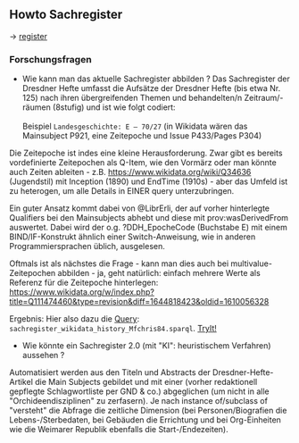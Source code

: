 ## Howto Sachregister
-> [register](/register)

### Forschungsfragen
* Wie kann man das aktuelle Sachregister abbilden ? 
Das Sachregister der Dresdner Hefte umfasst die Aufsätze der Dresdner Hefte (bis etwa Nr. 125)
nach ihren übergreifenden Themen und behandelten/n Zeitraum/-räumen (8stufig) und ist wie folgt codiert:<br/><br/>
Beispiel ```Landesgeschichte: E – 70/27``` (in Wikidata wären das Mainsubject P921, eine Zeitepoche und Issue P433/Pages P304)

Die Zeitepoche ist indes eine kleine Herausforderung. Zwar gibt es bereits vordefinierte Zeitepochen als Q-Item, wie den Vormärz
oder man könnte auch Zeiten ableiten - z.B. https://www.wikidata.org/wiki/Q34636 (Jugendstil) mit Inception (1890) und EndTime (1910s) -
aber das Umfeld ist zu heterogen, um alle Details in EINER query unterzubringen.

Ein guter Ansatz kommt dabei von @LibrErli, der auf vorher hinterlegte Qualifiers bei den Mainsubjects abhebt und diese mit prov:wasDerivedFrom
auswertet. Dabei wird der o.g. ?DDH_EpocheCode (Buchstabe E) mit einem BIND/IF-Konstrukt ähnlich einer Switch-Anweisung, wie in anderen Programmiersprachen
üblich, ausgelesen.

Oftmals ist als nächstes die Frage - kann man dies auch bei multivalue-Zeitepochen abbilden - ja, geht natürlich: einfach mehrere Werte als Referenz für die Zeitepoche hinterlegen:<br/>
https://www.wikidata.org/w/index.php?title=Q111474460&type=revision&diff=1644818423&oldid=1610056328

Ergebnis: Hier also dazu die [Query](/register/sachregister_wikidata_history_Mfchris84.sparql): ```sachregister_wikidata_history_Mfchris84.sparql```. [TryIt!](https://w.wiki/5CN3)

* Wie könnte ein Sachregister 2.0 (mit "KI": heuristischem Verfahren) aussehen ?

Automatisiert werden aus den Titeln und Abstracts der Dresdner-Hefte-Artikel die Main Subjects gebildet und mit einer (vorher redaktionell gepflegte Schlagwortliste per GND & co.) abgeglichen (um nicht in alle "Orchideendisziplinen" zu zerfasern). Je nach instance of/subclass of "versteht" die Abfrage die zeitliche Dimension (bei Personen/Biografien die Lebens-/Sterbedaten, bei Gebäuden die Errichtung und bei Org-Einheiten wie die Weimarer Republik ebenfalls die Start-/Endezeiten).

